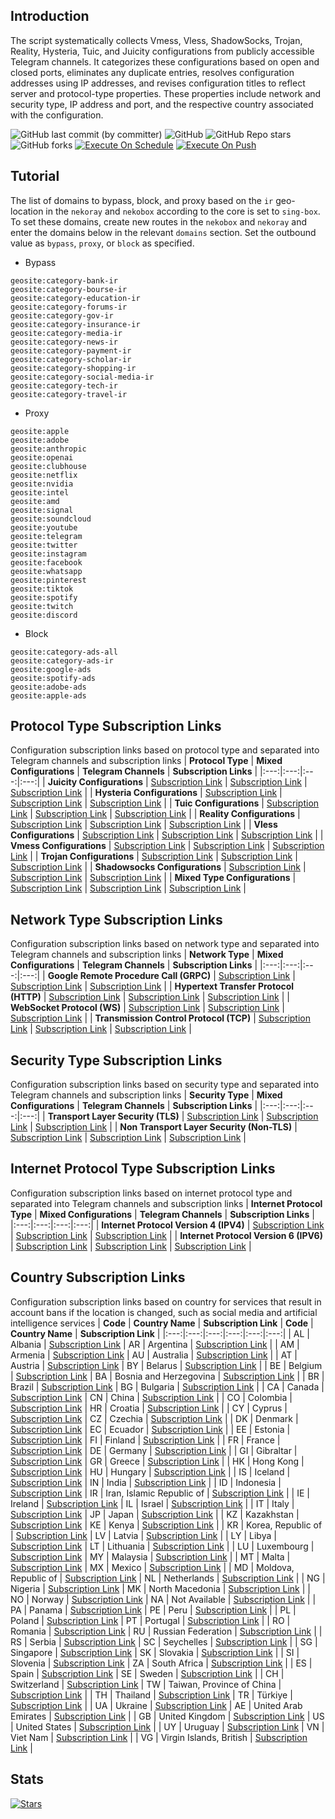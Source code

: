 ## Introduction
The script systematically collects Vmess, Vless, ShadowSocks, Trojan, Reality, Hysteria, Tuic, and Juicity configurations from publicly accessible Telegram channels. It categorizes these configurations based on open and closed ports, eliminates any duplicate entries, resolves configuration addresses using IP addresses, and revises configuration titles to reflect server and protocol-type properties. These properties include network and security type, IP address and port, and the respective country associated with the configuration.

![GitHub last commit (by committer)](https://img.shields.io/github/last-commit/Sali00/telegram-configs-collector?label=Last%20Commit&color=%2338914b)
![GitHub](https://img.shields.io/github/license/Sali00/telegram-configs-collector?label=License&color=yellow)
![GitHub Repo stars](https://img.shields.io/github/stars/Sali00/telegram-configs-collector?label=Stars&color=red&style=flat)
![GitHub forks](https://img.shields.io/github/forks/Sali00/telegram-configs-collector?label=Forks&color=blue&style=flat)
[![Execute On Schedule](https://github.com/Sali00/telegram-configs-collector/actions/workflows/schedule.yml/badge.svg)](https://github.com/Sali00/telegram-configs-collector/actions/workflows/schedule.yml)
[![Execute On Push](https://github.com/Sali00/telegram-configs-collector/actions/workflows/push.yml/badge.svg)](https://github.com/Sali00/telegram-configs-collector/actions/workflows/push.yml)

## Tutorial
The list of domains to bypass, block, and proxy based on the `ir` geo-location in the `nekoray` and `nekobox` according to the core is set to `sing-box`. To set these domains, create new routes in the `nekobox` and `nekoray` and enter the domains below in the relevant `domains` section. Set the outbound value as `bypass`, `proxy`, or `block` as specified.

- Bypass
```
geosite:category-bank-ir
geosite:category-bourse-ir
geosite:category-education-ir
geosite:category-forums-ir
geosite:category-gov-ir
geosite:category-insurance-ir
geosite:category-media-ir
geosite:category-news-ir
geosite:category-payment-ir
geosite:category-scholar-ir
geosite:category-shopping-ir
geosite:category-social-media-ir
geosite:category-tech-ir
geosite:category-travel-ir
```

- Proxy
```
geosite:apple
geosite:adobe
geosite:anthropic
geosite:openai
geosite:clubhouse
geosite:netflix
geosite:nvidia
geosite:intel
geosite:amd
geosite:signal
geosite:soundcloud
geosite:youtube
geosite:telegram
geosite:twitter
geosite:instagram
geosite:facebook
geosite:whatsapp
geosite:pinterest
geosite:tiktok
geosite:spotify
geosite:twitch
geosite:discord
```

- Block
```
geosite:category-ads-all
geosite:category-ads-ir
geosite:google-ads
geosite:spotify-ads
geosite:adobe-ads
geosite:apple-ads
```

## Protocol Type Subscription Links
Configuration subscription links based on protocol type and separated into Telegram channels and subscription links
| **Protocol Type** | **Mixed Configurations** | **Telegram Channels** | **Subscription Links** |
|:---:|:---:|:---:|:---:|
| **Juicity Configurations** | [Subscription Link](https://raw.githubusercontent.com/Sali00/telegram-configs-collector/main/protocols/juicity) | [Subscription Link](https://raw.githubusercontent.com/Sali00/telegram-configs-collector/main/channels/protocols/juicity) | [Subscription Link](https://raw.githubusercontent.com/Sali00/telegram-configs-collector/main/subscribe/protocols/juicity) |
| **Hysteria Configurations** | [Subscription Link](https://raw.githubusercontent.com/Sali00/telegram-configs-collector/main/protocols/hysteria) | [Subscription Link](https://raw.githubusercontent.com/Sali00/telegram-configs-collector/main/channels/protocols/hysteria) | [Subscription Link](https://raw.githubusercontent.com/Sali00/telegram-configs-collector/main/subscribe/protocols/hysteria) |
| **Tuic Configurations** | [Subscription Link](https://raw.githubusercontent.com/Sali00/telegram-configs-collector/main/protocols/tuic) | [Subscription Link](https://raw.githubusercontent.com/Sali00/telegram-configs-collector/main/channels/protocols/tuic) | [Subscription Link](https://raw.githubusercontent.com/Sali00/telegram-configs-collector/main/subscribe/protocols/tuic) |
| **Reality Configurations** | [Subscription Link](https://raw.githubusercontent.com/Sali00/telegram-configs-collector/main/protocols/reality) | [Subscription Link](https://raw.githubusercontent.com/Sali00/telegram-configs-collector/main/channels/protocols/reality) | [Subscription Link](https://raw.githubusercontent.com/Sali00/telegram-configs-collector/main/subscribe/protocols/reality) |
| **Vless Configurations** | [Subscription Link](https://raw.githubusercontent.com/Sali00/telegram-configs-collector/main/protocols/vless) | [Subscription Link](https://raw.githubusercontent.com/Sali00/telegram-configs-collector/main/channels/protocols/vless) | [Subscription Link](https://raw.githubusercontent.com/Sali00/telegram-configs-collector/main/subscribe/protocols/vless) |
| **Vmess Configurations** | [Subscription Link](https://raw.githubusercontent.com/Sali00/telegram-configs-collector/main/protocols/vmess) | [Subscription Link](https://raw.githubusercontent.com/Sali00/telegram-configs-collector/main/channels/protocols/vmess) | [Subscription Link](https://raw.githubusercontent.com/Sali00/telegram-configs-collector/main/subscribe/protocols/vmess) |
| **Trojan Configurations** | [Subscription Link](https://raw.githubusercontent.com/Sali00/telegram-configs-collector/main/protocols/trojan) | [Subscription Link](https://raw.githubusercontent.com/Sali00/telegram-configs-collector/main/channels/protocols/trojan) | [Subscription Link](https://raw.githubusercontent.com/Sali00/telegram-configs-collector/main/subscribe/protocols/trojan) |
| **Shadowsocks Configurations** | [Subscription Link](https://raw.githubusercontent.com/Sali00/telegram-configs-collector/main/protocols/shadowsocks) | [Subscription Link](https://raw.githubusercontent.com/Sali00/telegram-configs-collector/main/channels/protocols/shadowsocks) | [Subscription Link](https://raw.githubusercontent.com/Sali00/telegram-configs-collector/main/subscribe/protocols/shadowsocks) |
| **Mixed Type Configurations** | [Subscription Link](https://raw.githubusercontent.com/Sali00/telegram-configs-collector/main/splitted/mixed) | [Subscription Link](https://raw.githubusercontent.com/Sali00/telegram-configs-collector/main/splitted/channels) | [Subscription Link](https://raw.githubusercontent.com/Sali00/telegram-configs-collector/main/splitted/subscribe) |

## Network Type Subscription Links
Configuration subscription links based on network type and separated into Telegram channels and subscription links
| **Network Type** | **Mixed Configurations** | **Telegram Channels** | **Subscription Links** |
|:---:|:---:|:---:|:---:|
| **Google Remote Procedure Call (GRPC)** | [Subscription Link](https://raw.githubusercontent.com/Sali00/telegram-configs-collector/main/networks/grpc) | [Subscription Link](https://raw.githubusercontent.com/Sali00/telegram-configs-collector/main/channels/networks/grpc) | [Subscription Link](https://raw.githubusercontent.com/Sali00/telegram-configs-collector/main/subscribe/networks/grpc) |
| **Hypertext Transfer Protocol (HTTP)** | [Subscription Link](https://raw.githubusercontent.com/Sali00/telegram-configs-collector/main/networks/http) | [Subscription Link](https://raw.githubusercontent.com/Sali00/telegram-configs-collector/main/channels/networks/http) | [Subscription Link](https://raw.githubusercontent.com/Sali00/telegram-configs-collector/main/subscribe/networks/http) |
| **WebSocket Protocol (WS)** | [Subscription Link](https://raw.githubusercontent.com/Sali00/telegram-configs-collector/main/networks/ws) | [Subscription Link](https://raw.githubusercontent.com/Sali00/telegram-configs-collector/main/channels/networks/ws) | [Subscription Link](https://raw.githubusercontent.com/Sali00/telegram-configs-collector/main/subscribe/networks/ws) |
 | **Transmission Control Protocol (TCP)** | [Subscription Link](https://raw.githubusercontent.com/Sali00/telegram-configs-collector/main/networks/tcp) | [Subscription Link](https://raw.githubusercontent.com/Sali00/telegram-configs-collector/main/channels/networks/tcp) | [Subscription Link](https://raw.githubusercontent.com/Sali00/telegram-configs-collector/main/subscribe/networks/tcp) |

## Security Type Subscription Links
Configuration subscription links based on security type and separated into Telegram channels and subscription links
| **Security Type** | **Mixed Configurations** | **Telegram Channels** | **Subscription Links** |
|:---:|:---:|:---:|:---:|
| **Transport Layer Security (TLS)** | [Subscription Link](https://raw.githubusercontent.com/Sali00/telegram-configs-collector/main/security/tls) | [Subscription Link](https://raw.githubusercontent.com/Sali00/telegram-configs-collector/main/channels/security/tls) | [Subscription Link](https://raw.githubusercontent.com/Sali00/telegram-configs-collector/main/subscribe/security/tls) |
| **Non Transport Layer Security (Non-TLS)** | [Subscription Link](https://raw.githubusercontent.com/Sali00/telegram-configs-collector/main/security/non-tls) | [Subscription Link](https://raw.githubusercontent.com/Sali00/telegram-configs-collector/main/channels/security/non-tls) | [Subscription Link](https://raw.githubusercontent.com/Sali00/telegram-configs-collector/main/subscribe/security/non-tls) |

## Internet Protocol Type Subscription Links
Configuration subscription links based on internet protocol type and separated into Telegram channels and subscription links
| **Internet Protocol Type** | **Mixed Configurations** | **Telegram Channels** | **Subscription Links** |
|:---:|:---:|:---:|:---:|
| **Internet Protocol Version 4 (IPV4)** | [Subscription Link](https://raw.githubusercontent.com/Sali00/telegram-configs-collector/main/layers/ipv4) | [Subscription Link](https://raw.githubusercontent.com/Sali00/telegram-configs-collector/main/channels/layers/ipv4) | [Subscription Link](https://raw.githubusercontent.com/Sali00/telegram-configs-collector/main/subscribe/layers/ipv4) |
| **Internet Protocol Version 6 (IPV6)** | [Subscription Link](https://raw.githubusercontent.com/Sali00/telegram-configs-collector/main/layers/ipv6) | [Subscription Link](https://raw.githubusercontent.com/Sali00/telegram-configs-collector/main/channels/layers/ipv6) | [Subscription Link](https://raw.githubusercontent.com/Sali00/telegram-configs-collector/main/subscribe/layers/ipv6) |

## Country Subscription Links
Configuration subscription links based on country for services that result in account bans if the location is changed, such as social media and artificial intelligence services
| **Code** | **Country Name** | **Subscription Link** | **Code** | **Country Name** | **Subscription Link** |
|:---:|:---:|:---:|:---:|:---:|:---:|
| AL | Albania | [Subscription Link](https://raw.githubusercontent.com/Sali00/telegram-configs-collector/main/countries/al/mixed) | AR | Argentina | [Subscription Link](https://raw.githubusercontent.com/Sali00/telegram-configs-collector/main/countries/ar/mixed) |
| AM | Armenia | [Subscription Link](https://raw.githubusercontent.com/Sali00/telegram-configs-collector/main/countries/am/mixed) | AU | Australia | [Subscription Link](https://raw.githubusercontent.com/Sali00/telegram-configs-collector/main/countries/au/mixed) |
| AT | Austria | [Subscription Link](https://raw.githubusercontent.com/Sali00/telegram-configs-collector/main/countries/at/mixed) | BY | Belarus | [Subscription Link](https://raw.githubusercontent.com/Sali00/telegram-configs-collector/main/countries/by/mixed) |
| BE | Belgium | [Subscription Link](https://raw.githubusercontent.com/Sali00/telegram-configs-collector/main/countries/be/mixed) | BA | Bosnia and Herzegovina | [Subscription Link](https://raw.githubusercontent.com/Sali00/telegram-configs-collector/main/countries/ba/mixed) |
| BR | Brazil | [Subscription Link](https://raw.githubusercontent.com/Sali00/telegram-configs-collector/main/countries/br/mixed) | BG | Bulgaria | [Subscription Link](https://raw.githubusercontent.com/Sali00/telegram-configs-collector/main/countries/bg/mixed) |
| CA | Canada | [Subscription Link](https://raw.githubusercontent.com/Sali00/telegram-configs-collector/main/countries/ca/mixed) | CN | China | [Subscription Link](https://raw.githubusercontent.com/Sali00/telegram-configs-collector/main/countries/cn/mixed) |
| CO | Colombia | [Subscription Link](https://raw.githubusercontent.com/Sali00/telegram-configs-collector/main/countries/co/mixed) | HR | Croatia | [Subscription Link](https://raw.githubusercontent.com/Sali00/telegram-configs-collector/main/countries/hr/mixed) |
| CY | Cyprus | [Subscription Link](https://raw.githubusercontent.com/Sali00/telegram-configs-collector/main/countries/cy/mixed) | CZ | Czechia | [Subscription Link](https://raw.githubusercontent.com/Sali00/telegram-configs-collector/main/countries/cz/mixed) |
| DK | Denmark | [Subscription Link](https://raw.githubusercontent.com/Sali00/telegram-configs-collector/main/countries/dk/mixed) | EC | Ecuador | [Subscription Link](https://raw.githubusercontent.com/Sali00/telegram-configs-collector/main/countries/ec/mixed) |
| EE | Estonia | [Subscription Link](https://raw.githubusercontent.com/Sali00/telegram-configs-collector/main/countries/ee/mixed) | FI | Finland | [Subscription Link](https://raw.githubusercontent.com/Sali00/telegram-configs-collector/main/countries/fi/mixed) |
| FR | France | [Subscription Link](https://raw.githubusercontent.com/Sali00/telegram-configs-collector/main/countries/fr/mixed) | DE | Germany | [Subscription Link](https://raw.githubusercontent.com/Sali00/telegram-configs-collector/main/countries/de/mixed) |
| GI | Gibraltar | [Subscription Link](https://raw.githubusercontent.com/Sali00/telegram-configs-collector/main/countries/gi/mixed) | GR | Greece | [Subscription Link](https://raw.githubusercontent.com/Sali00/telegram-configs-collector/main/countries/gr/mixed) |
| HK | Hong Kong | [Subscription Link](https://raw.githubusercontent.com/Sali00/telegram-configs-collector/main/countries/hk/mixed) | HU | Hungary | [Subscription Link](https://raw.githubusercontent.com/Sali00/telegram-configs-collector/main/countries/hu/mixed) |
| IS | Iceland | [Subscription Link](https://raw.githubusercontent.com/Sali00/telegram-configs-collector/main/countries/is/mixed) | IN | India | [Subscription Link](https://raw.githubusercontent.com/Sali00/telegram-configs-collector/main/countries/in/mixed) |
| ID | Indonesia | [Subscription Link](https://raw.githubusercontent.com/Sali00/telegram-configs-collector/main/countries/id/mixed) | IR | Iran, Islamic Republic of | [Subscription Link](https://raw.githubusercontent.com/Sali00/telegram-configs-collector/main/countries/ir/mixed) |
| IE | Ireland | [Subscription Link](https://raw.githubusercontent.com/Sali00/telegram-configs-collector/main/countries/ie/mixed) | IL | Israel | [Subscription Link](https://raw.githubusercontent.com/Sali00/telegram-configs-collector/main/countries/il/mixed) |
| IT | Italy | [Subscription Link](https://raw.githubusercontent.com/Sali00/telegram-configs-collector/main/countries/it/mixed) | JP | Japan | [Subscription Link](https://raw.githubusercontent.com/Sali00/telegram-configs-collector/main/countries/jp/mixed) |
| KZ | Kazakhstan | [Subscription Link](https://raw.githubusercontent.com/Sali00/telegram-configs-collector/main/countries/kz/mixed) | KE | Kenya | [Subscription Link](https://raw.githubusercontent.com/Sali00/telegram-configs-collector/main/countries/ke/mixed) |
| KR | Korea, Republic of | [Subscription Link](https://raw.githubusercontent.com/Sali00/telegram-configs-collector/main/countries/kr/mixed) | LV | Latvia | [Subscription Link](https://raw.githubusercontent.com/Sali00/telegram-configs-collector/main/countries/lv/mixed) |
| LY | Libya | [Subscription Link](https://raw.githubusercontent.com/Sali00/telegram-configs-collector/main/countries/ly/mixed) | LT | Lithuania | [Subscription Link](https://raw.githubusercontent.com/Sali00/telegram-configs-collector/main/countries/lt/mixed) |
| LU | Luxembourg | [Subscription Link](https://raw.githubusercontent.com/Sali00/telegram-configs-collector/main/countries/lu/mixed) | MY | Malaysia | [Subscription Link](https://raw.githubusercontent.com/Sali00/telegram-configs-collector/main/countries/my/mixed) |
| MT | Malta | [Subscription Link](https://raw.githubusercontent.com/Sali00/telegram-configs-collector/main/countries/mt/mixed) | MX | Mexico | [Subscription Link](https://raw.githubusercontent.com/Sali00/telegram-configs-collector/main/countries/mx/mixed) |
| MD | Moldova, Republic of | [Subscription Link](https://raw.githubusercontent.com/Sali00/telegram-configs-collector/main/countries/md/mixed) | NL | Netherlands | [Subscription Link](https://raw.githubusercontent.com/Sali00/telegram-configs-collector/main/countries/nl/mixed) |
| NG | Nigeria | [Subscription Link](https://raw.githubusercontent.com/Sali00/telegram-configs-collector/main/countries/ng/mixed) | MK | North Macedonia | [Subscription Link](https://raw.githubusercontent.com/Sali00/telegram-configs-collector/main/countries/mk/mixed) |
| NO | Norway | [Subscription Link](https://raw.githubusercontent.com/Sali00/telegram-configs-collector/main/countries/no/mixed) | NA | Not Available | [Subscription Link](https://raw.githubusercontent.com/Sali00/telegram-configs-collector/main/countries/na/mixed) |
| PA | Panama | [Subscription Link](https://raw.githubusercontent.com/Sali00/telegram-configs-collector/main/countries/pa/mixed) | PE | Peru | [Subscription Link](https://raw.githubusercontent.com/Sali00/telegram-configs-collector/main/countries/pe/mixed) |
| PL | Poland | [Subscription Link](https://raw.githubusercontent.com/Sali00/telegram-configs-collector/main/countries/pl/mixed) | PT | Portugal | [Subscription Link](https://raw.githubusercontent.com/Sali00/telegram-configs-collector/main/countries/pt/mixed) |
| RO | Romania | [Subscription Link](https://raw.githubusercontent.com/Sali00/telegram-configs-collector/main/countries/ro/mixed) | RU | Russian Federation | [Subscription Link](https://raw.githubusercontent.com/Sali00/telegram-configs-collector/main/countries/ru/mixed) |
| RS | Serbia | [Subscription Link](https://raw.githubusercontent.com/Sali00/telegram-configs-collector/main/countries/rs/mixed) | SC | Seychelles | [Subscription Link](https://raw.githubusercontent.com/Sali00/telegram-configs-collector/main/countries/sc/mixed) |
| SG | Singapore | [Subscription Link](https://raw.githubusercontent.com/Sali00/telegram-configs-collector/main/countries/sg/mixed) | SK | Slovakia | [Subscription Link](https://raw.githubusercontent.com/Sali00/telegram-configs-collector/main/countries/sk/mixed) |
| SI | Slovenia | [Subscription Link](https://raw.githubusercontent.com/Sali00/telegram-configs-collector/main/countries/si/mixed) | ZA | South Africa | [Subscription Link](https://raw.githubusercontent.com/Sali00/telegram-configs-collector/main/countries/za/mixed) |
| ES | Spain | [Subscription Link](https://raw.githubusercontent.com/Sali00/telegram-configs-collector/main/countries/es/mixed) | SE | Sweden | [Subscription Link](https://raw.githubusercontent.com/Sali00/telegram-configs-collector/main/countries/se/mixed) |
| CH | Switzerland | [Subscription Link](https://raw.githubusercontent.com/Sali00/telegram-configs-collector/main/countries/ch/mixed) | TW | Taiwan, Province of China | [Subscription Link](https://raw.githubusercontent.com/Sali00/telegram-configs-collector/main/countries/tw/mixed) |
| TH | Thailand | [Subscription Link](https://raw.githubusercontent.com/Sali00/telegram-configs-collector/main/countries/th/mixed) | TR | Türkiye | [Subscription Link](https://raw.githubusercontent.com/Sali00/telegram-configs-collector/main/countries/tr/mixed) |
| UA | Ukraine | [Subscription Link](https://raw.githubusercontent.com/Sali00/telegram-configs-collector/main/countries/ua/mixed) | AE | United Arab Emirates | [Subscription Link](https://raw.githubusercontent.com/Sali00/telegram-configs-collector/main/countries/ae/mixed) |
| GB | United Kingdom | [Subscription Link](https://raw.githubusercontent.com/Sali00/telegram-configs-collector/main/countries/gb/mixed) | US | United States | [Subscription Link](https://raw.githubusercontent.com/Sali00/telegram-configs-collector/main/countries/us/mixed) |
| UY | Uruguay | [Subscription Link](https://raw.githubusercontent.com/Sali00/telegram-configs-collector/main/countries/uy/mixed) | VN | Viet Nam | [Subscription Link](https://raw.githubusercontent.com/Sali00/telegram-configs-collector/main/countries/vn/mixed) |
| VG | Virgin Islands, British | [Subscription Link](https://raw.githubusercontent.com/Sali00/telegram-configs-collector/main/countries/vg/mixed) |
## Stats
[![Stars](https://starchart.cc/Sali00/telegram-configs-collector.svg?variant=adaptive)](https://starchart.cc/Sali00/telegram-configs-collector)